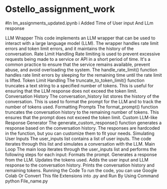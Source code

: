 # Ostello_assignment_work
#In lm_assignments_updated.ipynb  i Added Time of User input And  LLm response

LLM Wrapper
This code implements an LLM wrapper that can be used to interact with a large language model (LLM). The wrapper handles rate limit errors and token limit errors, and it maintains the history of the conversation.
Rate Limit Handling
Rate limiting is used to prevent excessive requests being made to a service or API in a short period of time. It's a common practice to ensure that the service remains available, prevent abuse, and avoid overloading the system.
The handle_rate_limit() function handles rate limit errors by sleeping for the remaining time until the rate limit is lifted.
Token Limit Handling
The truncate_to_token_limit() function truncates a text string to a specified number of tokens. This is useful for ensuring that the LLM response does not exceed the token limit.
Conversation History
The conversation_history list stores the history of the conversation. This is used to format the prompt for the LLM and to track the number of tokens used.
Formatting Prompts
The format_prompt() function truncates the conversation history to the remaining number of tokens. This ensures that the prompt does not exceed the token limit.
Custom LLM-like Response Generator
The generate_custom_response() function generates a response based on the conversation history. The responses are hardcoded in the function, but you can customize them to fit your needs.
Simulating User Inputs
The user_inputs list contains a list of user inputs. The code iterates through this list and simulates a conversation with the LLM.
Main Loop
The main loop iterates through the user_inputs list and performs the following steps for each input:
Formats the prompt.
Generates a response from the LLM.
Updates the tokens used.
Adds the user input and LLM response to the conversation history.
Prints the conversation history and remaining tokens.
Running the Code
To run the code, you can use Google Colab Or Convert This file Extensions into .py and Run By Using Command python File_name.py
